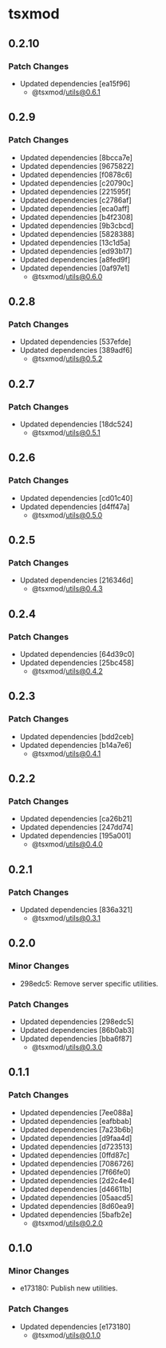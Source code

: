 # tsxmod

## 0.2.10

### Patch Changes

- Updated dependencies [ea15f96]
  - @tsxmod/utils@0.6.1

## 0.2.9

### Patch Changes

- Updated dependencies [8bcca7e]
- Updated dependencies [9675822]
- Updated dependencies [f0878c6]
- Updated dependencies [c20790c]
- Updated dependencies [221595f]
- Updated dependencies [c2786af]
- Updated dependencies [eca0aff]
- Updated dependencies [b4f2308]
- Updated dependencies [9b3cbcd]
- Updated dependencies [5828388]
- Updated dependencies [13c1d5a]
- Updated dependencies [ed93b17]
- Updated dependencies [a8fed9f]
- Updated dependencies [0af97e1]
  - @tsxmod/utils@0.6.0

## 0.2.8

### Patch Changes

- Updated dependencies [537efde]
- Updated dependencies [389adf6]
  - @tsxmod/utils@0.5.2

## 0.2.7

### Patch Changes

- Updated dependencies [18dc524]
  - @tsxmod/utils@0.5.1

## 0.2.6

### Patch Changes

- Updated dependencies [cd01c40]
- Updated dependencies [d4ff47a]
  - @tsxmod/utils@0.5.0

## 0.2.5

### Patch Changes

- Updated dependencies [216346d]
  - @tsxmod/utils@0.4.3

## 0.2.4

### Patch Changes

- Updated dependencies [64d39c0]
- Updated dependencies [25bc458]
  - @tsxmod/utils@0.4.2

## 0.2.3

### Patch Changes

- Updated dependencies [bdd2ceb]
- Updated dependencies [b14a7e6]
  - @tsxmod/utils@0.4.1

## 0.2.2

### Patch Changes

- Updated dependencies [ca26b21]
- Updated dependencies [247dd74]
- Updated dependencies [195a001]
  - @tsxmod/utils@0.4.0

## 0.2.1

### Patch Changes

- Updated dependencies [836a321]
  - @tsxmod/utils@0.3.1

## 0.2.0

### Minor Changes

- 298edc5: Remove server specific utilities.

### Patch Changes

- Updated dependencies [298edc5]
- Updated dependencies [86b0ab3]
- Updated dependencies [bba6f87]
  - @tsxmod/utils@0.3.0

## 0.1.1

### Patch Changes

- Updated dependencies [7ee088a]
- Updated dependencies [eafbbab]
- Updated dependencies [7a23b6b]
- Updated dependencies [d9faa4d]
- Updated dependencies [d723513]
- Updated dependencies [0ffd87c]
- Updated dependencies [7086726]
- Updated dependencies [7f66fe0]
- Updated dependencies [2d2c4e4]
- Updated dependencies [d46611b]
- Updated dependencies [05aacd5]
- Updated dependencies [8d60ea9]
- Updated dependencies [5bafb2e]
  - @tsxmod/utils@0.2.0

## 0.1.0

### Minor Changes

- e173180: Publish new utilities.

### Patch Changes

- Updated dependencies [e173180]
  - @tsxmod/utils@0.1.0
